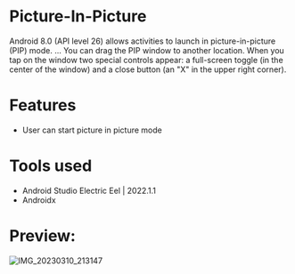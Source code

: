 # Picture-In-Picture
Android 8.0 (API level 26) allows activities to launch in picture-in-picture (PIP) mode. 
... 
You can drag the PIP window to another location. When you tap on the window two special controls appear: a full-screen toggle (in the center of the window) and a close button (an "X" in the upper right corner).

# Features
  * User can start picture in picture mode

# Tools used
  * Android Studio Electric Eel | 2022.1.1
  * Androidx
 
# Preview:
![IMG_20230310_213147](https://user-images.githubusercontent.com/50836835/224373294-d9dcf4ef-e5d0-4a10-8d5c-03dcfec59d56.jpg)
